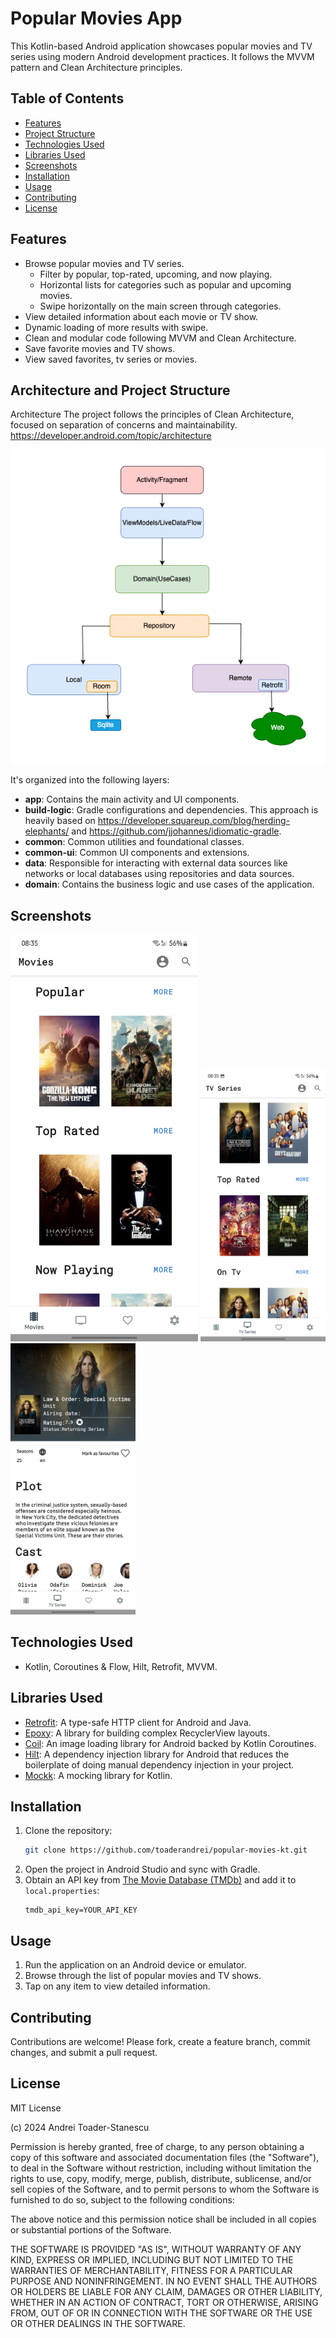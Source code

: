 # Popular Movies App

This Kotlin-based Android application showcases popular movies and TV series using modern Android development practices. It follows the MVVM pattern and Clean Architecture principles.

## Table of Contents
- [Features](#features)
- [Project Structure](#Architecture-and-Project-Structure)
- [Technologies Used](#technologies-used)
- [Libraries Used](#libraries-used)
- [Screenshots](#screenshots)
- [Installation](#installation)
- [Usage](#usage)
- [Contributing](#contributing)
- [License](#license)

## Features
- Browse popular movies and TV series.
  - Filter by popular, top-rated, upcoming, and now playing.
  - Horizontal lists for categories such as popular and upcoming movies.
  - Swipe horizontally on the main screen through categories.
- View detailed information about each movie or TV show.
- Dynamic loading of more results with swipe.
- Clean and modular code following MVVM and Clean Architecture.
- Save favorite movies and TV shows.
- View saved favorites, tv series or movies.


## Architecture and Project Structure
Architecture
The project follows the principles of Clean Architecture, focused on separation of concerns and maintainability.
https://developer.android.com/topic/architecture


![android_architecture_diagram.png](pictures/clean_architecture_diagram.png)

It's organized into the following layers:
- **app**: Contains the main activity and UI components.
- **build-logic**: Gradle configurations and dependencies.
This approach is heavily based on https://developer.squareup.com/blog/herding-elephants/ and https://github.com/jjohannes/idiomatic-gradle.
- **common**: Common utilities and foundational classes.
- **common-ui**: Common UI components and extensions.
- **data**: Responsible for interacting with external data sources like networks or local databases using repositories and data sources.
- **domain**: Contains the business logic and use cases of the application.

## Screenshots
<img src="pictures/popular_movies_2.jpg" alt="popular_movies_2" width="300"/> <img src="pictures/popular_movies_1.jpg" alt="popular_movies_1" width="200"/> <img src="pictures/popular_movies_3.jpg" alt="popular_movies_3" width="200"/>

## Technologies Used
- Kotlin, Coroutines & Flow, Hilt, Retrofit, MVVM.

## Libraries Used
- [Retrofit](https://square.github.io/retrofit/): A type-safe HTTP client for Android and Java.
- [Epoxy](https://github.com/airbnb/epoxy): A library for building complex RecyclerView layouts.
- [Coil](https://github.com/coil-kt/coil): An image loading library for Android backed by Kotlin Coroutines.
- [Hilt](https://developer.android.com/training/dependency-injection/hilt-android): A dependency injection library for Android that reduces the boilerplate of doing manual dependency injection in your project. 
- [Mockk](https://mockk.io/ANDROID.html): A mocking library for Kotlin.

## Installation
1. Clone the repository:
    ```bash
    git clone https://github.com/toaderandrei/popular-movies-kt.git
    ```
2. Open the project in Android Studio and sync with Gradle.
3. Obtain an API key from [The Movie Database (TMDb)](https://www.themoviedb.org/documentation/api) and add it to `local.properties`:
    ```properties
    tmdb_api_key=YOUR_API_KEY
    ```

## Usage
1. Run the application on an Android device or emulator.
2. Browse through the list of popular movies and TV shows.
3. Tap on any item to view detailed information.

## Contributing
Contributions are welcome! Please fork, create a feature branch, commit changes, and submit a pull request.

## License
MIT License

 (c) 2024 Andrei Toader-Stanescu

Permission is hereby granted, free of charge, to any person obtaining a copy
of this software and associated documentation files (the "Software"), to deal
in the Software without restriction, including without limitation the rights
to use, copy, modify, merge, publish, distribute, sublicense, and/or sell
copies of the Software, and to permit persons to whom the Software is
furnished to do so, subject to the following conditions:

The above  notice and this permission notice shall be included in all
copies or substantial portions of the Software.

THE SOFTWARE IS PROVIDED "AS IS", WITHOUT WARRANTY OF ANY KIND, EXPRESS OR
IMPLIED, INCLUDING BUT NOT LIMITED TO THE WARRANTIES OF MERCHANTABILITY,
FITNESS FOR A PARTICULAR PURPOSE AND NONINFRINGEMENT. IN NO EVENT SHALL THE
AUTHORS OR  HOLDERS BE LIABLE FOR ANY CLAIM, DAMAGES OR OTHER
LIABILITY, WHETHER IN AN ACTION OF CONTRACT, TORT OR OTHERWISE, ARISING FROM,
OUT OF OR IN CONNECTION WITH THE SOFTWARE OR THE USE OR OTHER DEALINGS IN THE
SOFTWARE.
